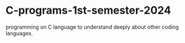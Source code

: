 # C-programs-1st-semester-2024
programming on C language to understand deeply about other coding languages.
